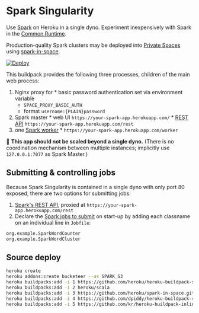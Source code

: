 Spark Singularity
=================

Use [Spark](https://spark.apache.org) on Heroku in a single dyno. Experiment inexpensively with Spark in the [Common Runtime](https://devcenter.heroku.com/articles/dyno-runtime#common-runtime).

Production-quality Spark clusters may be deployed into [Private Spaces](https://devcenter.heroku.com/articles/dyno-runtime#private-spaces-runtime) using [spark-in-space](https://github.com/heroku/spark-in-space).

[![Deploy](https://www.herokucdn.com/deploy/button.svg)](https://heroku.com/deploy?template=https://github.com/heroku/spark-singularity)

This buildpack provides the following three processes, children of the main web process:
  1. Nginx proxy for
    * basic password authentication set via environment variable
      * `SPACE_PROXY_BASIC_AUTH`
      * format `username:{PLAIN}password`
  2. Spark master
    * web UI `https://your-spark-app.herokuapp.com/`
    * [REST API](http://arturmkrtchyan.com/apache-spark-hidden-rest-api) `https://your-spark-app.herokuapp.com/rest`
  3. one [Spark worker](https://spark.apache.org/docs/latest/monitoring.html)
    * `https://your-spark-app.herokuapp.com/worker`

🚨 **This app should not be scaled beyond a single dyno.** (There is no coordination mechanism between multiple instances; implicitly use `127.0.0.1:7077` as Spark Master.)


Submitting & controlling jobs
------------------------------

Because Spark Singularity is contained in a single dyno with only port 80 exposed, there are two options for submitting jobs:

1. [Spark's REST API](http://arturmkrtchyan.com/apache-spark-hidden-rest-api), proxied at `https://your-spark-app.herokuapp.com/rest`
2. Declare the [Spark jobs to submit](http://spark.apache.org/docs/latest/submitting-applications.html) on start-up by adding each classname on an individual line in `Jobfile`:

  ```bash
  org.example.SparkWordCounter
  org.example.SparkWordCluster
  ```

Source deploy
-------------

```bash
heroku create
heroku addons:create bucketeer --as SPARK_S3
heroku buildpacks:add -i 1 https://github.com/heroku/heroku-buildpack-space-proxy.git
heroku buildpacks:add -i 2 heroku/scala
heroku buildpacks:add -i 3 https://github.com/heroku/spark-in-space.git
heroku buildpacks:add -i 4 https://github.com/dpiddy/heroku-buildpack-runit.git
heroku buildpacks:add -i 5 https://github.com/kr/heroku-buildpack-inline.git
```
